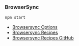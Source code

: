 ### BrowserSync

```bash
npm start
```

- [Browsersync Options](https://browsersync.io/docs/options)
- [Browsersync Recipes](https://github.com/BrowserSync/recipes)
- [Browsersync Recipes GitHub](https://github.com/BrowserSync/recipes)
